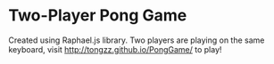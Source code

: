 # Two-Player Pong Game

Created using Raphael.js library.
Two players are playing on the same keyboard, visit http://tongzz.github.io/PongGame/ to play!
